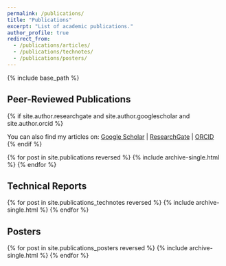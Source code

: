 ```yaml
---
permalink: /publications/
title: "Publications"
excerpt: "List of academic publications."
author_profile: true
redirect_from:
  - /publications/articles/
  - /publications/technotes/
  - /publications/posters/
---
```


{% include base_path %}

## Peer-Reviewed Publications
{% if site.author.researchgate and site.author.googlescholar and site.author.orcid %}
  <div class="notice--info social-icons">You can also find my articles on: <a href="https://scholar.google.com/citations?user={{ site.author.googlescholar }}"><i class="fas fa-graduation-cap"></i> Google Scholar</a> &#124; <a href="https://www.researchgate.net/profile/{{ site.author.researchgate }}"><i class="ai ai-researchgate-square" aria-hidden="true"></i> ResearchGate</a> &#124; <a href="https://orcid.org/{{ site.author.orcid }}"><i class="ai ai-orcid"></i> ORCID</a></div>
{% endif %}

{% for post in site.publications reversed %}
  {% include archive-single.html %}
{% endfor %}

## Technical Reports
{% for post in site.publications_technotes reversed %}
  {% include archive-single.html %}
{% endfor %}

## Posters
{% for post in site.publications_posters reversed %}
  {% include archive-single.html %}
{% endfor %}
